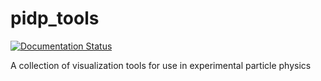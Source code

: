 # pidp_tools
[![Documentation Status](https://readthedocs.org/projects/pidp-tools/badge/?version=latest)](https://pidp-tools.readthedocs.io/en/latest/?badge=latest)

A collection of visualization tools for use in experimental particle physics
